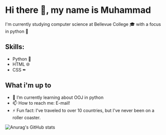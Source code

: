 # Hi there 👋, my name is Muhammad

I'm currently studying computer science at Bellevue College 🎓 with a focus in python 🐍

## Skills: 
- Python 🐍
- HTML 🌐
- CSS ✒
 ## What i'm up to
- 🌱 I’m currently learning about OOJ in python 
- 📫 How to reach me: E-mail! 
- ⚡ Fun fact: I've traveled to over 10 countries, but I've never been on a roller coaster.



![Anurag's GitHub stats](https://github-readme-stats.vercel.app/api?username=MuhammadMannan&theme=github_dark&show_icons=true&align=center)
